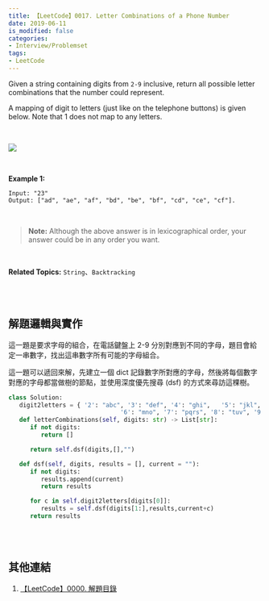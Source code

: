 ```yaml
---
title: 【LeetCode】0017. Letter Combinations of a Phone Number
date: 2019-06-11
is_modified: false
categories:
- Interview/Problemset
tags:
- LeetCode
---
```


Given a string containing digits from  `2-9` inclusive, return all possible letter combinations that the number could represent.

A mapping of digit to letters (just like on the telephone buttons) is given below. Note that 1 does not map to any letters.

<br>

![](https://upload.wikimedia.org/wikipedia/commons/thumb/7/73/Telephone-keypad2.svg/200px-Telephone-keypad2.svg.png)
<!--more-->
<br>

**Example 1:**
```
Input: "23"
Output: ["ad", "ae", "af", "bd", "be", "bf", "cd", "ce", "cf"].
```
<br>

> **Note:**
> Although the above answer is in lexicographical order, your answer could be in any order you want.

<br>

**Related Topics:** `String`、`Backtracking`

<br><br>

## 解題邏輯與實作
這一題是要求字母的組合，在電話鍵盤上 2-9 分別對應到不同的字母，題目會給定一串數字，找出這串數字所有可能的字母組合。


這一題可以遞回來解，先建立一個 dict 記錄數字所對應的字母，然後將每個數字對應的字母都當做樹的節點，並使用深度優先搜尋 (dsf) 的方式來尋訪這棵樹。


```python
class Solution:
   digit2letters = { '2': "abc", '3': "def", '4': "ghi",   '5': "jkl",
                               '6': "mno", '7': "pqrs", '8': "tuv", '9': "wxyz", }
   def letterCombinations(self, digits: str) -> List[str]:
      if not digits:
         return []

      return self.dsf(digits,[],"")

   def dsf(self, digits, results = [], current = ""):
      if not digits:
         results.append(current)
         return results

      for c in self.digit2letters[digits[0]]:
         results = self.dsf(digits[1:],results,current+c)
      return results
```

<br><br>

## 其他連結
1. [【LeetCode】0000. 解題目錄](/LeetCode-0000-Contents/)